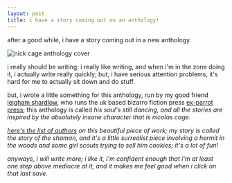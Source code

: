 ```yaml
---
layout: post
title: i have a story coming out on an anthology!
---
```


<p>after a good while, i have a story coming out in a new anthology.</p>

<p><img src="/images/images/anthology_cage.jpg" alt="nick cage anthology cover"></p>

<p>i really should be writing; i really like writing, and when i'm in the zone doing it, i actually write really quickly; but, i have serious attention problems, it's hard for me to actually sit down and do stuff.</p>

<p>but, i wrote a little something for this anthology, run by my good friend <a href="https://twitter.com/G_S_Ball">leigham shardlow</a>, who runs the uk based bizarro fiction press <a href="https://twitter.com/press_parrot">ex-parrot press</a>; this anthology is called <em>his soul's still dancing<em>, and all the stories are inspired by the absolutely insane character that is nicolas cage.

<p><a href="https://twitter.com/press_parrot/status/1504914374263193610/photo/1">here's the list of authors</a> on this beautiful piece of work; my story is called <em>the story of the shaman</em>, and it's a little surrealist piece involving a hermit in the woods and some girl scouts trying to sell him cookies; it's a lot of fun! </p>

<p>anyways, i will write more; i like it, i'm confident enough that i'm at least one step above mediocre at it, and it makes me feel good when i click on that last <em>save</em>.</p>